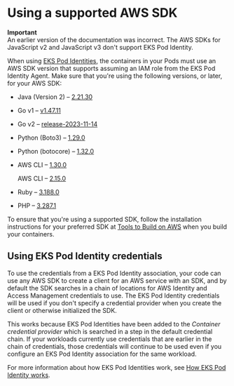 # Using a supported AWS SDK<a name="pod-id-minimum-sdk"></a>

**Important**  
An earlier version of the documentation was incorrect\. The AWS SDKs for JavaScript v2 and JavaScript v3 don't support EKS Pod Identity\.

When using [EKS Pod Identities](pod-identities.md), the containers in your Pods must use an AWS SDK version that supports assuming an IAM role from the EKS Pod Identity Agent\. Make sure that you're using the following versions, or later, for your AWS SDK:
+ Java \(Version 2\) – [2\.21\.30](https://github.com/aws/aws-sdk-java-v2/releases/tag/2.21.30)
+ Go v1 – [v1\.47\.11](https://github.com/aws/aws-sdk-go/releases/tag/v1.47.11)
+ Go v2 – [release\-2023\-11\-14](https://github.com/aws/aws-sdk-go-v2/releases/tag/release-2023-11-14)
+ Python \(Boto3\) – [1\.29\.0](https://github.com/boto/boto3/releases/tag/1.29.0)
+ Python \(botocore\) – [1\.32\.0](https://github.com/boto/botocore/releases/tag/1.32.0)
+ AWS CLI – [1\.30\.0](https://github.com/aws/aws-cli/releases/tag/1.30.0)

  AWS CLI – [2\.15\.0](https://github.com/aws/aws-cli/releases/tag/2.15.0)
+ Ruby – [3\.188\.0](https://github.com/aws/aws-sdk-ruby/blob/version-3/gems/aws-sdk-core/CHANGELOG.md#31880-2023-11-22)
+ PHP – [3\.287\.1](https://github.com/aws/aws-sdk-php/releases/tag/3.287.1)

To ensure that you're using a supported SDK, follow the installation instructions for your preferred SDK at [Tools to Build on AWS](https://aws.amazon.com/tools/) when you build your containers\.

## Using EKS Pod Identity credentials<a name="pod-id-using-creds"></a>

To use the credentials from a EKS Pod Identity association, your code can use any AWS SDK to create a client for an AWS service with an SDK, and by default the SDK searches in a chain of locations for AWS Identity and Access Management credentials to use\. The EKS Pod Identity credentials will be used if you don't specify a credential provider when you create the client or otherwise initialized the SDK\.

This works because EKS Pod Identities have been added to the *Container credential provider* which is searched in a step in the default credential chain\. If your workloads currently use credentials that are earlier in the chain of credentials, those credentials will continue to be used even if you configure an EKS Pod Identity association for the same workload\.

For more information about how EKS Pod Identities work, see [How EKS Pod Identity works](pod-id-how-it-works.md)\.